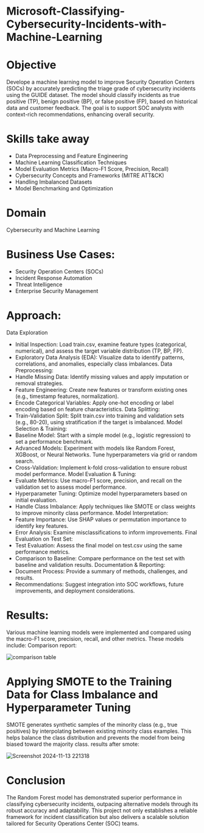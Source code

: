 # Microsoft-Classifying-Cybersecurity-Incidents-with-Machine-Learning
# Objective
 Develope a machine learning model to improve Security Operation Centers (SOCs) by accurately predicting the triage grade of cybersecurity incidents using the GUIDE dataset. The model should classify incidents as true positive (TP), benign positive (BP), or false positive (FP), based on historical data and customer feedback. The goal is to support SOC analysts with context-rich recommendations, enhancing overall security. 
# Skills take away
- Data Preprocessing and Feature Engineering
- Machine Learning Classification Techniques
- Model Evaluation Metrics (Macro-F1 Score, Precision, Recall)
- Cybersecurity Concepts and Frameworks (MITRE ATT&CK)
- Handling Imbalanced Datasets
- Model Benchmarking and Optimization
# Domain
Cybersecurity and Machine Learning
# Business Use Cases:
- Security Operation Centers (SOCs)
- Incident Response Automation
- Threat Intelligence
- Enterprise Security Management
# Approach:
 Data Exploration
* Initial Inspection: Load train.csv, examine feature types (categorical, numerical), and assess the target variable distribution (TP, BP, FP).
* Exploratory Data Analysis (EDA): Visualize data to identify patterns, correlations, and anomalies, especially class imbalances.
 Data Preprocessing:
* Handle Missing Data: Identify missing values and apply imputation or removal strategies.
* Feature Engineering: Create new features or transform existing ones (e.g., timestamp features, normalization).
* Encode Categorical Variables: Apply one-hot encoding or label encoding based on feature characteristics.
   Data Splitting:
* Train-Validation Split: Split train.csv into training and validation sets (e.g., 80-20), using stratification if the target is imbalanced.
 Model Selection & Training:
* Baseline Model: Start with a simple model (e.g., logistic regression) to set a performance benchmark.
* Advanced Models: Experiment with models like Random Forest, XGBoost, or Neural Networks. Tune hyperparameters via grid or random search.
* Cross-Validation: Implement k-fold cross-validation to ensure robust model performance.
 Model Evaluation & Tuning:
* Evaluate Metrics: Use macro-F1 score, precision, and recall on the validation set to assess model performance.
* Hyperparameter Tuning: Optimize model hyperparameters based on initial evaluation.
* Handle Class Imbalance: Apply techniques like SMOTE or class weights to improve minority class performance.
 Model Interpretation:
* Feature Importance: Use SHAP values or permutation importance to identify key features.
* Error Analysis: Examine misclassifications to inform improvements.
 Final Evaluation on Test Set:
* Test Evaluation: Assess the final model on test.csv using the same performance metrics.
* Comparison to Baseline: Compare performance on the test set with baseline and validation results.
  Documentation & Reporting:
* Document Process: Provide a summary of methods, challenges, and results.
* Recommendations: Suggest integration into SOC workflows, future improvements, and deployment considerations.
# Results: 
Various machine learning models were implemented and compared using the macro-F1 score, precision, recall, and other metrics. These models include:
Comparison report:

![comparison table](https://github.com/user-attachments/assets/0031a513-faf1-45e6-83a4-c2d32f365730)

# Applying SMOTE to the Training Data for Class Imbalance and Hyperparameter Tuning
SMOTE generates synthetic samples of the minority class (e.g., true positives) by interpolating between existing minority class examples. This helps balance the class distribution and prevents the model from being biased toward the majority class.
results after smote:

![Screenshot 2024-11-13 221318](https://github.com/user-attachments/assets/b06529de-80c4-4492-8ad9-40a5c03a7fea)

# Conclusion
The Random Forest model has demonstrated superior performance in classifying cybersecurity incidents, outpacing alternative models through its robust accuracy and adaptability. This project not only establishes a reliable framework for incident classification but also delivers a scalable solution tailored for Security Operations Center (SOC) teams.

